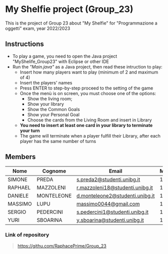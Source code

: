 # My Shelfie project (Group_23)

This is the project of Group 23 about "My Shelfie" for "Programmazione a oggetti" exam, year 2022/2023

## Instructions

* To play a game, you need to open the Java project "MyShelife_Group23" with Eclipse or other IDE
* Run the _"Main.java"_ as a Java project, then read these intruction to play:
    * Insert how many players want to play (minimum of 2 and maximum of 4)
    * Insert the players' names
    * Press ENTER to step-by-step proceed to the setting of the game
    * Once the menù is on screen, you must choose one of the options:
        * Show the living room;
        * Show your library
        * Show the Common Goals
        * Show your Personal Goal
        * Choose the cards from the Living Room and insert in Library
    *   __You need to insert at least one card in your library to terminate your turn__
    *   The game will terminate when a player fulfill their Library, after each player has the same number of turns

## Members
Nome | Cognome | Email | Matricola
---- | ---- | ---- | ---- 
SIMONE | PREDA | s.preda2@studenti.unibg.it | 1086298
RAPHAEL | MAZZOLENI | r.mazzoleni18@studenti.unibg.it | 1086531
DANIELE | MONTELEONE | d.monteleone2@studenti.unibg.it | 1080937
MASSIMO | LUPU | massimo0044@gmail.com | 1085988
SERGIO | PEDERCINI | s.pedercini1@studenti.unibg.it | 1088013
YURI | SBOARINA | y.sboarina@studenti.unibg.it | 1079144

### Link of repository
> https://githu.com/RaphacePrime/Group_23



